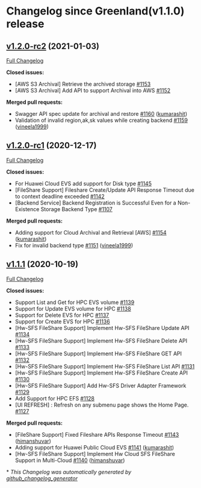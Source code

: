 # Changelog since Greenland(v1.1.0) release

## [v1.2.0-rc2](https://github.com/sodafoundation/multi-cloud/tree/v1.2.0-rc2) (2021-01-03)

[Full Changelog](https://github.com/sodafoundation/multi-cloud/compare/v1.2.0-rc1...v1.2.0-rc2)

**Closed issues:**

- \[AWS S3 Archival\] Retrieve the archived storage [\#1153](https://github.com/sodafoundation/multi-cloud/issues/1153)
- \[AWS S3 Archival\] Add API to support Archival into AWS [\#1152](https://github.com/sodafoundation/multi-cloud/issues/1152)

**Merged pull requests:**

- Swagger API spec update for archival and restore [\#1160](https://github.com/sodafoundation/multi-cloud/pull/1160) ([kumarashit](https://github.com/kumarashit))
- Validation of invalid region,ak,sk values while creating backend [\#1159](https://github.com/sodafoundation/multi-cloud/pull/1159) ([vineela1999](https://github.com/vineela1999))

## [v1.2.0-rc1](https://github.com/sodafoundation/multi-cloud/tree/v1.2.0-rc1) (2020-12-17)

[Full Changelog](https://github.com/sodafoundation/multi-cloud/compare/v1.1.1...v1.2.0-rc1)

**Closed issues:**

- For Huawei Cloud EVS add support for Disk type [\#1145](https://github.com/sodafoundation/multi-cloud/issues/1145)
- \[FileShare Support\] Fileshare Create/Update API Response Timeout due to context deadline exceeded  [\#1142](https://github.com/sodafoundation/multi-cloud/issues/1142)
- \[Backend Service\] Backend Registration is Successful Even for a Non-Existence Storage Backend Type [\#1107](https://github.com/sodafoundation/multi-cloud/issues/1107)

**Merged pull requests:**

- Adding support for Cloud Archival and Retrieval \[AWS\] [\#1154](https://github.com/sodafoundation/multi-cloud/pull/1154) ([kumarashit](https://github.com/kumarashit))
- Fix for invalid backend type  [\#1151](https://github.com/sodafoundation/multi-cloud/pull/1151) ([vineela1999](https://github.com/vineela1999))

## [v1.1.1](https://github.com/sodafoundation/multi-cloud/tree/v1.1.1) (2020-10-19)

[Full Changelog](https://github.com/sodafoundation/multi-cloud/compare/v1.1.0...v1.1.1)

**Closed issues:**

- Support List and Get for HPC EVS volume [\#1139](https://github.com/sodafoundation/multi-cloud/issues/1139)
- Support for Update EVS volume for HPC [\#1138](https://github.com/sodafoundation/multi-cloud/issues/1138)
- Support for Delete EVS for HPC [\#1137](https://github.com/sodafoundation/multi-cloud/issues/1137)
- Support for Create EVS for HPC [\#1136](https://github.com/sodafoundation/multi-cloud/issues/1136)
- \[Hw-SFS FileShare Support\] Implement Hw-SFS FileShare Update API [\#1134](https://github.com/sodafoundation/multi-cloud/issues/1134)
- \[Hw-SFS FileShare Support\] Implement Hw-SFS FileShare Delete API [\#1133](https://github.com/sodafoundation/multi-cloud/issues/1133)
- \[Hw-SFS FileShare Support\] Implement Hw-SFS FileShare GET API [\#1132](https://github.com/sodafoundation/multi-cloud/issues/1132)
- \[Hw-SFS FileShare Support\]  Implement Hw-SFS FileShare List API [\#1131](https://github.com/sodafoundation/multi-cloud/issues/1131)
- \[Hw-SFS FileShare Support\] Implement Hw-SFS FileShare Create API [\#1130](https://github.com/sodafoundation/multi-cloud/issues/1130)
- \[Hw-SFS FileShare Support\] Add Hw-SFS Driver Adapter Framework [\#1129](https://github.com/sodafoundation/multi-cloud/issues/1129)
- Add Support for HPC EFS [\#1128](https://github.com/sodafoundation/multi-cloud/issues/1128)
- \[UI REFRESH\] : Refresh on any submenu page shows the Home Page. [\#1127](https://github.com/sodafoundation/multi-cloud/issues/1127)

**Merged pull requests:**

- \[FileShare Support\] Fixed Fileshare APIs Response Timeout [\#1143](https://github.com/sodafoundation/multi-cloud/pull/1143) ([himanshuvar](https://github.com/himanshuvar))
- Adding support for Huawei Public Cloud EVS [\#1141](https://github.com/sodafoundation/multi-cloud/pull/1141) ([kumarashit](https://github.com/kumarashit))
- \[Hw-SFS FileShare Support\] Implement Hw Cloud SFS FileShare Support in Multi-Cloud [\#1140](https://github.com/sodafoundation/multi-cloud/pull/1140) ([himanshuvar](https://github.com/himanshuvar))



\* *This Changelog was automatically generated by [github_changelog_generator](https://github.com/github-changelog-generator/github-changelog-generator)*
